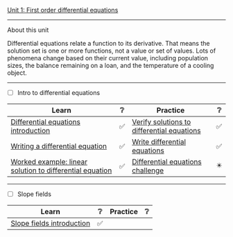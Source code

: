 
[Unit 1: First order differential equations](https://www.khanacademy.org/math/differential-equations/first-order-differential-equations)

---

About this unit

Differential equations relate a function to its derivative. That means the solution set is one or more functions, not a value or set of values. Lots of phenomena change based on their current value, including population sizes, the balance remaining on a loan, and the temperature of a cooling object.

--- 

- [ ] Intro to differential equations

| Learn | :grey_question: | Practice | :grey_question: |
|-------|-----------------|----------|-----------------|
| [Differential equations introduction](Differential%20equations%20introduction) | :white_check_mark: | [Verify solutions to differential equations](Verify%20solutions%20to%20differential%20equations) | :white_check_mark: | 
| [Writing a differential equation](Writing%20a%20differential%20equation)       | :white_check_mark: | [Write differential equations](Write%20differential%20equations)                                 | :white_check_mark: |
| [Worked example: linear solution to differential equation](linear%20solution%20to%20differential%20equation) | :white_check_mark: | [Differential equations challenge](Differential%20equations%20challenge)| :eight_pointed_black_star: | 

--- 

- [ ] Slope fields

| Learn | :grey_question: | Practice | :grey_question: |
|-------|-----------------|----------|-----------------|
| [Slope fields introduction](Slope%20fields%20introduction) | :white_check_mark: | | |
